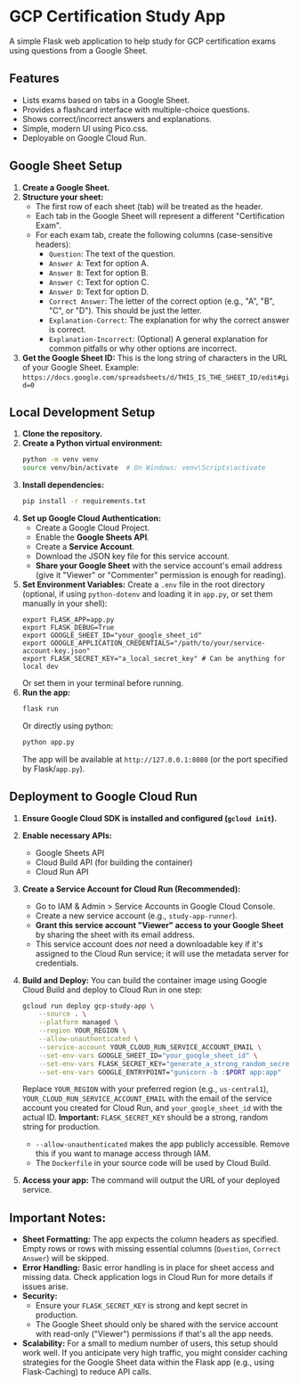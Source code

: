 # GCP Certification Study App

A simple Flask web application to help study for GCP certification exams using questions from a Google Sheet.

## Features

- Lists exams based on tabs in a Google Sheet.
- Provides a flashcard interface with multiple-choice questions.
- Shows correct/incorrect answers and explanations.
- Simple, modern UI using Pico.css.
- Deployable on Google Cloud Run.

## Google Sheet Setup

1.  **Create a Google Sheet.**
2.  **Structure your sheet:**
    * The first row of each sheet (tab) will be treated as the header.
    * Each tab in the Google Sheet will represent a different "Certification Exam".
    * For each exam tab, create the following columns (case-sensitive headers):
        * `Question`: The text of the question.
        * `Answer A`: Text for option A.
        * `Answer B`: Text for option B.
        * `Answer C`: Text for option C.
        * `Answer D`: Text for option D.
        * `Correct Answer`: The letter of the correct option (e.g., "A", "B", "C", or "D"). This should be just the letter.
        * `Explanation-Correct`: The explanation for why the correct answer is correct.
        * `Explanation-Incorrect`: (Optional) A general explanation for common pitfalls or why other options are incorrect.
3.  **Get the Google Sheet ID:** This is the long string of characters in the URL of your Google Sheet.
    Example: `https://docs.google.com/spreadsheets/d/THIS_IS_THE_SHEET_ID/edit#gid=0`

## Local Development Setup

1.  **Clone the repository.**
2.  **Create a Python virtual environment:**
    ```bash
    python -m venv venv
    source venv/bin/activate  # On Windows: venv\Scripts\activate
    ```
3.  **Install dependencies:**
    ```bash
    pip install -r requirements.txt
    ```
4.  **Set up Google Cloud Authentication:**
    * Create a Google Cloud Project.
    * Enable the **Google Sheets API**.
    * Create a **Service Account**.
    * Download the JSON key file for this service account.
    * **Share your Google Sheet** with the service account's email address (give it "Viewer" or "Commenter" permission is enough for reading).
5.  **Set Environment Variables:**
    Create a `.env` file in the root directory (optional, if using `python-dotenv` and loading it in `app.py`, or set them manually in your shell):
    ```env
    export FLASK_APP=app.py
    export FLASK_DEBUG=True
    export GOOGLE_SHEET_ID="your_google_sheet_id"
    export GOOGLE_APPLICATION_CREDENTIALS="/path/to/your/service-account-key.json"
    export FLASK_SECRET_KEY="a_local_secret_key" # Can be anything for local dev
    ```
    Or set them in your terminal before running.
6.  **Run the app:**
    ```bash
    flask run
    ```
    Or directly using python:
    ```bash
    python app.py
    ```
    The app will be available at `http://127.0.0.1:8080` (or the port specified by Flask/`app.py`).

## Deployment to Google Cloud Run

1.  **Ensure Google Cloud SDK is installed and configured (`gcloud init`).**
2.  **Enable necessary APIs:**
    * Google Sheets API
    * Cloud Build API (for building the container)
    * Cloud Run API
3.  **Create a Service Account for Cloud Run (Recommended):**
    * Go to IAM & Admin > Service Accounts in Google Cloud Console.
    * Create a new service account (e.g., `study-app-runner`).
    * **Grant this service account "Viewer" access to your Google Sheet** by sharing the sheet with its email address.
    * This service account does *not* need a downloadable key if it's assigned to the Cloud Run service; it will use the metadata server for credentials.
4.  **Build and Deploy:**
    You can build the container image using Google Cloud Build and deploy to Cloud Run in one step:
    ```bash
    gcloud run deploy gcp-study-app \
        --source . \
        --platform managed \
        --region YOUR_REGION \
        --allow-unauthenticated \
        --service-account YOUR_CLOUD_RUN_SERVICE_ACCOUNT_EMAIL \
        --set-env-vars GOOGLE_SHEET_ID="your_google_sheet_id" \
        --set-env-vars FLASK_SECRET_KEY="generate_a_strong_random_secret_for_production" \
        --set-env-vars GOOGLE_ENTRYPOINT="gunicorn -b :$PORT app:app"
    ```
    Replace `YOUR_REGION` with your preferred region (e.g., `us-central1`), `YOUR_CLOUD_RUN_SERVICE_ACCOUNT_EMAIL` with the email of the service account you created for Cloud Run, and `your_google_sheet_id` with the actual ID.
    **Important:** `FLASK_SECRET_KEY` should be a strong, random string for production.

    * `--allow-unauthenticated` makes the app publicly accessible. Remove this if you want to manage access through IAM.
    * The `Dockerfile` in your source code will be used by Cloud Build.

5.  **Access your app:** The command will output the URL of your deployed service.

## Important Notes:

* **Sheet Formatting:** The app expects the column headers as specified. Empty rows or rows with missing essential columns (`Question`, `Correct Answer`) will be skipped.
* **Error Handling:** Basic error handling is in place for sheet access and missing data. Check application logs in Cloud Run for more details if issues arise.
* **Security:**
    * Ensure your `FLASK_SECRET_KEY` is strong and kept secret in production.
    * The Google Sheet should only be shared with the service account with read-only ("Viewer") permissions if that's all the app needs.
* **Scalability:** For a small to medium number of users, this setup should work well. If you anticipate very high traffic, you might consider caching strategies for the Google Sheet data within the Flask app (e.g., using Flask-Caching) to reduce API calls.
